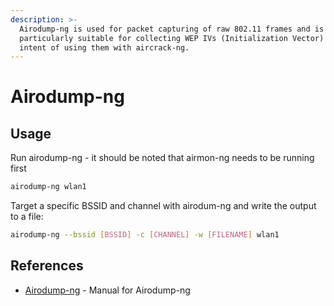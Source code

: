 ```yaml
---
description: >-
  Airodump-ng is used for packet capturing of raw 802.11 frames and is
  particularly suitable for collecting WEP IVs (Initialization Vector) for the
  intent of using them with aircrack-ng.
---
```


# Airodump-ng

## Usage

Run airodump-ng - it should be noted that airmon-ng needs to be running first

```bash
airodump-ng wlan1
```

Target a specific BSSID and channel with airodum-ng and write the output to a file:

```bash
airodump-ng --bssid [BSSID] -c [CHANNEL] -w [FILENAME] wlan1
```

## References

* [Airodump-ng](https://www.aircrack-ng.org/doku.php?id=airodump-ng) - Manual for Airodump-ng
